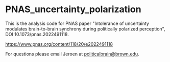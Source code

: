 # PNAS_uncertainty_polarization

This is the analysis code for PNAS paper "Intolerance of uncertainty modulates brain-to-brain synchrony during politically polarized perception", DOI 10.1073/pnas.2022491118.

https://www.pnas.org/content/118/20/e2022491118

For questions please email Jeroen at politicalbrain@brown.edu.
